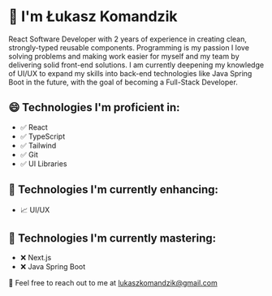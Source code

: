 # 👑 I'm Łukasz Komandzik

React Software Developer with 2 years of experience in creating clean, strongly-typed reusable components. Programming is my passion I love solving problems and making work easier for myself and my team by delivering solid front-end solutions. I am currently deepening my knowledge of UI/UX to expand my skills into back-end technologies like Java Spring Boot in the future, with the goal of becoming a Full-Stack Developer.

## 😄 Technologies I'm proficient in:

- ✅ React
- ✅ TypeScript
- ✅ Tailwind
- ✅ Git
- ✅ UI Libraries

## 🤫 Technologies I'm currently enhancing:

- 📈 UI/UX

## 🤔 Technologies I'm currently mastering:

- ❌ Next.js
- ❌ Java Spring Boot

💬 Feel free to reach out to me at lukaszkomandzik@gmail.com
